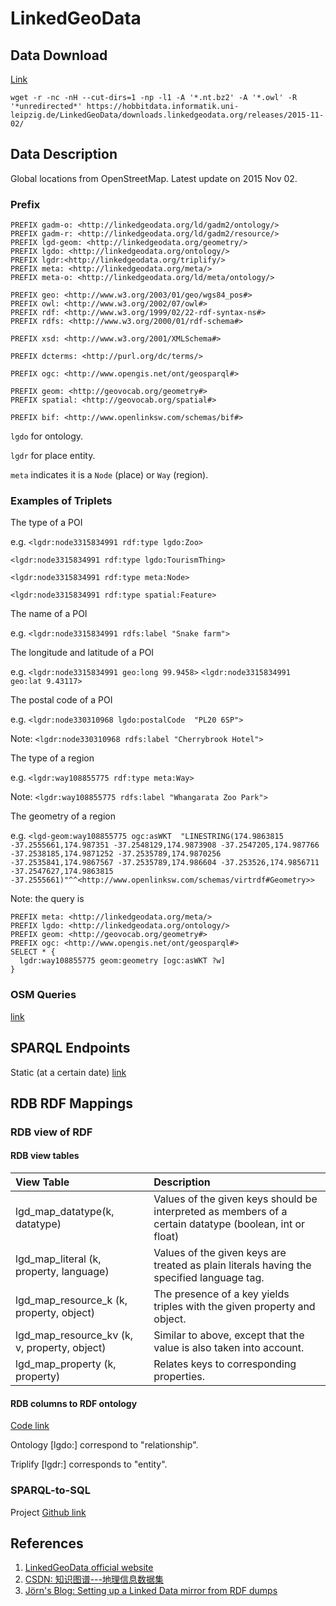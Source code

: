 # LinkedGeoData

## Data Download

[Link](https://hobbitdata.informatik.uni-leipzig.de/LinkedGeoData/downloads.linkedgeodata.org/releases/)

```text
wget -r -nc -nH --cut-dirs=1 -np -l1 -A '*.nt.bz2' -A '*.owl' -R '*unredirected*' https://hobbitdata.informatik.uni-leipzig.de/LinkedGeoData/downloads.linkedgeodata.org/releases/2015-11-02/
```

## Data Description

Global locations from OpenStreetMap. Latest update on 2015 Nov 02.

### Prefix

```text
PREFIX gadm-o: <http://linkedgeodata.org/ld/gadm2/ontology/>
PREFIX gadm-r: <http://linkedgeodata.org/ld/gadm2/resource/>
PREFIX lgd-geom: <http://linkedgeodata.org/geometry/>
PREFIX lgdo: <http://linkedgeodata.org/ontology/>
PREFIX lgdr:<http://linkedgeodata.org/triplify/>
PREFIX meta: <http://linkedgeodata.org/meta/>
PREFIX meta-o: <http://linkedgeodata.org/ld/meta/ontology/>

PREFIX geo: <http://www.w3.org/2003/01/geo/wgs84_pos#>
PREFIX owl: <http://www.w3.org/2002/07/owl#>
PREFIX rdf: <http://www.w3.org/1999/02/22-rdf-syntax-ns#>
PREFIX rdfs: <http://www.w3.org/2000/01/rdf-schema#>

PREFIX xsd: <http://www.w3.org/2001/XMLSchema#>

PREFIX dcterms: <http://purl.org/dc/terms/>

PREFIX ogc: <http://www.opengis.net/ont/geosparql#>

PREFIX geom: <http://geovocab.org/geometry#>
PREFIX spatial: <http://geovocab.org/spatial#>

PREFIX bif: <http://www.openlinksw.com/schemas/bif#>
```

`lgdo` for ontology.

`lgdr` for place entity.

`meta` indicates it is a `Node` \(place\) or `Way` \(region\).

### Examples of Triplets

The type of a POI

e.g. `<lgdr:node3315834991 rdf:type lgdo:Zoo>`

`<lgdr:node3315834991 rdf:type lgdo:TourismThing>`

`<lgdr:node3315834991 rdf:type meta:Node>`

`<lgdr:node3315834991 rdf:type spatial:Feature>`

The name of a POI

e.g. `<lgdr:node3315834991 rdfs:label "Snake farm">` 

The longitude and latitude of a POI

e.g. `<lgdr:node3315834991 geo:long 99.9458>` `<lgdr:node3315834991 geo:lat 9.43117>`

The postal code of a POI

e.g. `<lgdr:node330310968 lgdo:postalCode "PL20 6SP">`

Note: `<lgdr:node330310968 rdfs:label "Cherrybrook Hotel">`

The type of a region

e.g. `<lgdr:way108855775 rdf:type meta:Way>`

Note: `<lgdr:way108855775 rdfs:label "Whangarata Zoo Park">`

The geometry of a region

e.g. `<lgd-geom:way108855775 ogc:asWKT  "LINESTRING(174.9863815 -37.2555661,174.987351 -37.2548129,174.9873908 -37.2547205,174.987766 -37.2538185,174.9871252 -37.2535789,174.9870256 -37.2535841,174.9867567 -37.2535789,174.986604 -37.253526,174.9856711 -37.2547627,174.9863815 -37.2555661)"^^<http://www.openlinksw.com/schemas/virtrdf#Geometry>>`

Note: the query is

```text
PREFIX meta: <http://linkedgeodata.org/meta/>
PREFIX lgdo: <http://linkedgeodata.org/ontology/>
PREFIX geom: <http://geovocab.org/geometry#>
PREFIX ogc: <http://www.opengis.net/ont/geosparql#>
SELECT * {
  lgdr:way108855775 geom:geometry [ogc:asWKT ?w]
}
```

### OSM Queries

[link](http://linkedgeodata.org/OSM)

## SPARQL Endpoints

Static \(at a certain date\) [link](http://linkedgeodata.org/sparql)

## RDB RDF Mappings

### RDB view of RDF

#### RDB view tables

| View Table | Description |
| :--- | :--- |
| lgd\_map\_datatype\(k, datatype\) | Values of the given keys should be interpreted as members of a certain datatype \(boolean, int or float\) |
| lgd\_map\_literal \(k, property, language\) | Values of the given keys are treated as plain literals having the specified language tag. |
| lgd\_map\_resource\_k \(k, property, object\) | The presence of a key yields triples with the given property and object. |
| lgd\_map\_resource\_kv \(k, v, property, object\) | Similar to above, except that the value is also taken into account. |
| lgd\_map\_property \(k, property\) | Relates keys to corresponding properties. |

#### RDB columns to RDF ontology

[Code link](https://github.com/GeoKnow/LinkedGeoData/blob/master/linkedgeodata-core/src/main/resources/org/aksw/linkedgeodata/sql/Mappings.sql)

Ontology \[lgdo:\] correspond to "relationship". 

Triplify \[lgdr:\] corresponds to "entity".

### SPARQL-to-SQL

Project [Github link](https://github.com/SmartDataAnalytics/Sparqlify)

## References

1. [LinkedGeoData official website ](http://linkedgeodata.org/)
2. [CSDN: 知识图谱---地理信息数据集](https://blog.csdn.net/github_37002236/article/details/81908446)
3. [Jörn's Blog: Setting up a Linked Data mirror from RDF dumps](https://joernhees.de/blog/2015/11/23/setting-up-a-linked-data-mirror-from-rdf-dumps-dbpedia-2015-04-freebase-wikidata-linkedgeodata-with-virtuoso-7-2-1-and-docker-optional/)

